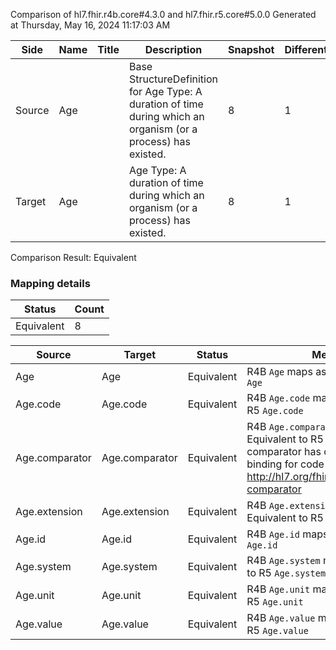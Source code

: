 Comparison of hl7.fhir.r4b.core#4.3.0 and hl7.fhir.r5.core#5.0.0
Generated at Thursday, May 16, 2024 11:17:03 AM

| Side | Name | Title | Description | Snapshot | Differential |
| --- | --- | --- | --- | --- | --- |
| Source | Age |  | Base StructureDefinition for Age Type: A duration of time during which an organism (or a process) has existed. | 8 | 1 |
| Target | Age |  | Age Type: A duration of time during which an organism (or a process) has existed. | 8 | 1 |


Comparison Result: Equivalent


### Mapping details

| Status | Count |
| ------ | ----- |
Equivalent | 8 |


| Source | Target | Status | Message |
| ------ | ------ | ------ | ------- |
| Age | Age | Equivalent | R4B `Age` maps as Equivalent to R5 `Age` |
| Age.code | Age.code | Equivalent | R4B `Age.code` maps as Equivalent to R5 `Age.code` |
| Age.comparator | Age.comparator | Equivalent | R4B `Age.comparator` maps as Equivalent to R5 `Age.comparator` - comparator has compatible required binding for code type: http://hl7.org/fhir/ValueSet/quantity-comparator|4.3.0 and http://hl7.org/fhir/ValueSet/quantity-comparator|5.0.0 (Equivalent) |
| Age.extension | Age.extension | Equivalent | R4B `Age.extension` maps as Equivalent to R5 `Age.extension` |
| Age.id | Age.id | Equivalent | R4B `Age.id` maps as Equivalent to R5 `Age.id` |
| Age.system | Age.system | Equivalent | R4B `Age.system` maps as Equivalent to R5 `Age.system` |
| Age.unit | Age.unit | Equivalent | R4B `Age.unit` maps as Equivalent to R5 `Age.unit` |
| Age.value | Age.value | Equivalent | R4B `Age.value` maps as Equivalent to R5 `Age.value` |


